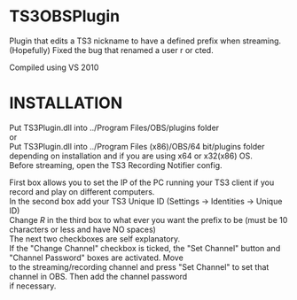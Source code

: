 TS3OBSPlugin
============
Plugin that edits a TS3 nickname to have a defined prefix when streaming.  
(Hopefully) Fixed the bug that renamed a user r or cted.  
  
Compiled using VS 2010  

INSTALLATION
============
Put TS3Plugin.dll into ../Program Files/OBS/plugins folder  
or  
Put TS3Plugin.dll into ../Program Files (x86)/OBS/64 bit/plugins folder  
depending on installation and if you are using x64 or x32(x86) OS.  
Before streaming, open the TS3 Recording Notifier config.  
  
First box allows you to set the IP of the PC running your TS3 client if you record and play on different computers.  
In the second box add your TS3 Unique ID (Settings -> Identities -> Unique ID)  
Change *R* in the third box to what ever you want the prefix to be (must be 10 characters or less and have NO spaces)  
The next two checkboxes are self explanatory.  
If the "Change Channel" checkbox is ticked, the "Set Channel" button and "Channel Password" boxes are activated. Move  
to the streaming/recording channel and press "Set Channel" to set that channel in OBS. Then add the channel password  
if necessary.

